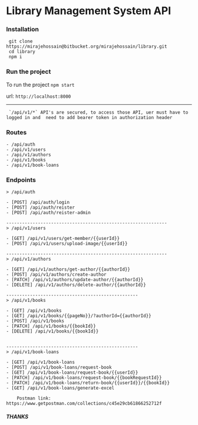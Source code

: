 # Library Management System API

### Installation
```
 git clone https://mirajehossain@bitbucket.org/mirajehossain/library.git
 cd library
 npm i
```

### Run the project

To run the project `npm start`

url: `http://localhost:8000`


***
     `/api/v1/*` API's are secured, to access those API, uer must have to logged in and  need to add bearer token in authorization header 
### Routes
``` 
- /api/auth
- /api/v1/users
- /api/v1/authors
- /api/v1/books
- /api/v1/book-loans
```

### Endpoints
```
> /api/auth

- [POST] /api/auth/login
- [POST] /api/auth/reister
- [POST] /api/auth/reister-admin

-------------------------------------------------------------
> /api/v1/users

- [GET] /api/v1/users/get-member/{{userId}}
- [POST] /api/v1/users/upload-image/{{userId}}

-------------------------------------------------------------
> /api/v1/authors

- [GET] /api/v1/authors/get-author/{{authorId}}
- [POST] /api/v1/authors/create-author
- [PATCH] /api/v1/authors/update-author/{{authorId}}
- [DELETE] /api/v1/authors/delete-author/{{authorId}}

--------------------------------------------------
> /api/v1/books

- [GET] /api/v1/books
- [GET] /api/v1/books/{{pageNo}}/?authorId={{authorId}}
- [POST] /api/v1/books
- [PATCH] /api/v1/books/{{bookId}}
- [DELETE] /api/v1/books/{{bookId}}


--------------------------------------------------
> /api/v1/book-loans

- [GET] /api/v1/book-loans
- [POST] /api/v1/book-loans/request-book
- [GET] /api/v1/book-loans/request-book/{{userId}}
- [PATCH] /api/v1/book-loans/request-book/{{bookRequestId}}
- [PATCH] /api/v1/book-loans/return-book/{{userId}}/{{bookId}}
- [GET] /api/v1/book-loans/generate-excel
```
```
    Postman link: https://www.getpostman.com/collections/c45e29cb61866252712f
```
##### THANKS
